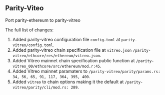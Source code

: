 ## Parity-Viteo

Port parity-ethereum to parity-vitreo

The full list of changes:
1.  Added parity-vitreo configuration file `config.toml` at `parity-vitreo/config.toml`.
2.  Added parity-vitreo chain specification file at `vitreo.json` `/parity-vitreo/ethcore/res/ethereum/vitreo.json`.
3.  Added Vitreo mainnet chain specification public function at `/parity-vitreo_00/ethcore/src/ethereum/mod.r:45`.
4.  Added Vitreo mainnet paramaters to `/parity-vitreo/parity/params.rs: 34, 56, 65, 91, 117, 364, 395, 400`.
5.  Added `vitreo` to chain options making it the default at `/parity-vitreo/parity/cli/mod.rs: 289`.